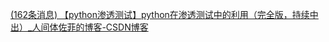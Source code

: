 [(162条消息) 【python渗透测试】python在渗透测试中的利用（完全版，持续中出）_人间体佐菲的博客-CSDN博客](https://blog.csdn.net/weixin_65527369/article/details/130007179?ops_request_misc=&request_id=8f6da1fb72924973bae1da8294d813dc&biz_id=&utm_medium=distribute.pc_search_result.none-task-blog-2~blog~koosearch~default-5-130007179-null-null.268^v1^control&utm_term=python&spm=1018.2226.3001.4450)